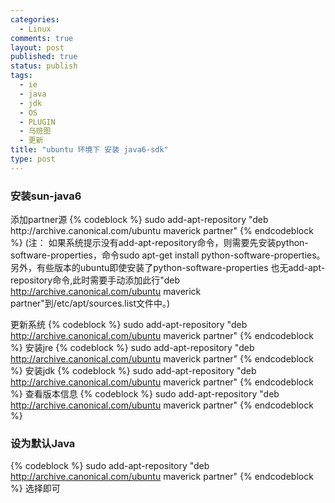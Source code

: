 ```yaml
--- 
categories: 
  - Linux
comments: true
layout: post
published: true
status: publish
tags: 
  - ie
  - java
  - jdk
  - OS
  - PLUGIN
  - 乌班图
  - 更新
title: "ubuntu 环境下 安装 java6-sdk"
type: post
---
```

<span style="line-height: 18px;"> </span>

<h3><span class="mw-headline">安装sun-java6</span></h3>添加partner源
{% codeblock %}
sudo add-apt-repository "deb http://archive.canonical.com/ubuntu maverick partner"
{% endcodeblock %}
(注：  如果系统提示没有add-apt-repository命令，则需要先安装python-software-properties，命令sudo  apt-get install  python-software-properties。另外，有些版本的ubuntu即使安装了python-software-properties 也无add-apt-repository命令,此时需要手动添加此行"deb <a class="external free" title="http://archive.canonical.com/ubuntu" rel="nofollow" href="http://archive.canonical.com/ubuntu">http://archive.canonical.com/ubuntu</a> maverick partner"到/etc/apt/sources.list文件中。)

更新系统
{% codeblock %}
sudo add-apt-repository "deb http://archive.canonical.com/ubuntu maverick partner"
{% endcodeblock %}
安装jre
{% codeblock %}
sudo add-apt-repository "deb http://archive.canonical.com/ubuntu maverick partner"
{% endcodeblock %}
安装jdk
{% codeblock %}
sudo add-apt-repository "deb http://archive.canonical.com/ubuntu maverick partner"
{% endcodeblock %}
查看版本信息
{% codeblock %}
sudo add-apt-repository "deb http://archive.canonical.com/ubuntu maverick partner"
{% endcodeblock %}
<a id=".E8.AE.BE.E4.B8.BA.E9.BB.98.E8.AE.A4Java" name=".E8.AE.BE.E4.B8.BA.E9.BB.98.E8.AE.A4Java"></a><h3><span class="mw-headline">设为默认Java</span></h3>
{% codeblock %}
sudo add-apt-repository "deb http://archive.canonical.com/ubuntu maverick partner"
{% endcodeblock %}
选择即可 

 
